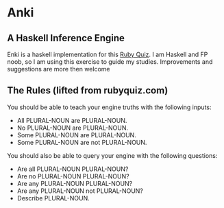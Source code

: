 # Anki

## A Haskell Inference Engine

Enki is a haskell implementation for this [Ruby Quiz](http://rubyquiz.com/quiz37.html).
I am Haskell and FP noob, so I am using this exercise
to guide my studies. Improvements and suggestions are more 
then welcome

## The Rules (lifted from rubyquiz.com)

You should be able to teach your engine truths with the following inputs:

* All PLURAL-NOUN are PLURAL-NOUN.
* No PLURAL-NOUN are PLURAL-NOUN.
* Some PLURAL-NOUN are PLURAL-NOUN.
* Some PLURAL-NOUN are not PLURAL-NOUN.

You should also be able to query your engine with the following questions:

* Are all PLURAL-NOUN PLURAL-NOUN?
* Are no PLURAL-NOUN PLURAL-NOUN?
* Are any PLURAL-NOUN PLURAL-NOUN?
* Are any PLURAL-NOUN not PLURAL-NOUN?
* Describe PLURAL-NOUN.


